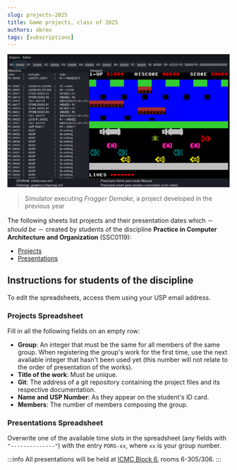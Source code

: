 ```yaml
---
slug: projects-2025
title: Game projects, class of 2025
authors: abreu
tags: [subscriptions]
---
```


![Frogger Demake](https://github.com/de-abreu/frogger-demake/raw/main/screencapture.png)

> Simulator executing *Frogger Demake*, a project developed in the previous year

The following sheets list projects and their presentation dates which －*should be* － created by students of the discipline **Practice in Computer Architecture and Organization** (SSC0119):
- [Projects](https://docs.google.com/spreadsheets/d/139b0paOBjMLchkTL-MqWzrbRFleIxnT2CeBUTQnGGTI/edit?usp=sharing)
- [Presentations](https://docs.google.com/spreadsheets/d/1yADnkSpJPMvRZS4aW9H9d7QvFtcRUHIftQRed00YM5g/edit?gid=0#gid=0)
## Instructions for students of the discipline
To edit the spreadsheets, access them using your USP email address.

### Projects Spreadsheet
Fill in all the following fields on an empty row:

- **Group**: An integer that must be the same for all members of the same group. When registering the group's work for the first time, use the next available integer that hasn't been used yet (this number will not relate to the order of presentation of the works).
- **Title of the work**: Must be unique.
- **Git**: The address of a git repository containing the project files and its respective documentation.
- **Name and USP Number**: As they appear on the student's ID card.
- **Members**: The number of members composing the group.

### Presentations Spreadsheet

Overwrite one of the available time slots in the spreadsheet (any fields with `"--------------"`) with the entry `PORG-xx`, where `xx` is your group number.

:::info
All presentations will be held at [ICMC Block 6](https://www.openstreetmap.org/way/51782620), rooms 6-305/306.
:::
